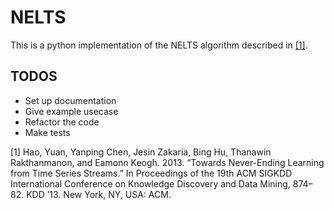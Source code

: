# NELTS

This is a python implementation of the NELTS algorithm described in [[1]](#neltspaper).

## TODOS

- Set up documentation
- Give example usecase
- Refactor the code 
- Make tests

<a name="neltspaper">[1]</a> Hao, Yuan, Yanping Chen, Jesin Zakaria, Bing Hu, Thanawin Rakthanmanon, and Eamonn Keogh. 2013. “Towards Never-Ending Learning from Time Series Streams.” In Proceedings of the 19th ACM SIGKDD International Conference on Knowledge Discovery and Data Mining, 874–82. KDD ’13. New York, NY, USA: ACM.
